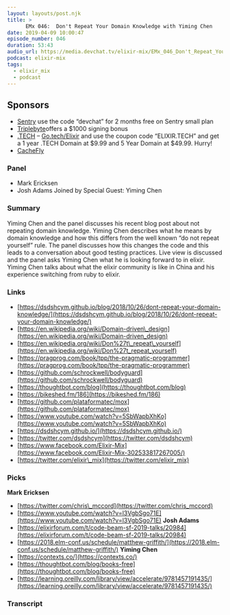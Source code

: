 ```yaml
---
layout: layouts/post.njk
title: >
      EMx 046:  Don't Repeat Your Domain Knowledge with Yiming Chen
date: 2019-04-09 10:00:47
episode_number: 046
duration: 53:43
audio_url: https://media.devchat.tv/elixir-mix/EMx_046_Don't_Repeat_Your_Domain_Knowledge_with_Yiming_Chen.mp3
podcast: elixir-mix
tags: 
  - elixir_mix
  - podcast
---
```


## **Sponsors**

- [Sentry](https://sentry.io/) use the code “devchat” for 2 months free on Sentry small plan
- [Triplebyte](https://triplebyte.com/elixir)offers a $1000 signing bonus
- [.TECH](https://get.tech/) – [Go.tech/Elixir](https://get.tech/?&coupon=ELIXIR.TECH&utm_source=Influencer&utm_medium=Podcast&utm_campaign=ElixirMix) and use the coupon code “ELIXIR.TECH” and get a 1 year .TECH Domain at $9.99 and 5 Year Domain at $49.99. Hurry!
- [CacheFly](https://www.cachefly.com/)

### **Panel**

- Mark Ericksen
- Josh Adams
Joined by Special Guest: Yiming Chen
### **Summary**
Yiming Chen and the panel discusses his recent blog post about not repeating domain knowledge. Yiming Chen describes what he means by domain knowledge and how this differs from the well known “do not repeat yourself” rule. The panel discusses how this changes the code and this leads to a conversation about good testing practices. Live view is discussed and the panel asks Yiming Chen what he is looking forward to in elixir. Yiming Chen talks about what the elixir community is like in China and his experience switching from ruby to elixir.
### **Links**

- [https://dsdshcym.github.io/blog/2018/10/26/dont-repeat-your-domain-knowledge/](https://dsdshcym.github.io/blog/2018/10/26/dont-repeat-your-domain-knowledge/)
- [https://en.wikipedia.org/wiki/Domain-driven\_design](https://en.wikipedia.org/wiki/Domain-driven_design)
- [https://en.wikipedia.org/wiki/Don%27t\_repeat\_yourself](https://en.wikipedia.org/wiki/Don%27t_repeat_yourself)
- [https://pragprog.com/book/tpp/the-pragmatic-programmer](https://pragprog.com/book/tpp/the-pragmatic-programmer)
- [https://github.com/schrockwell/bodyguard](https://github.com/schrockwell/bodyguard)
- [https://thoughtbot.com/blog](https://thoughtbot.com/blog)
- [https://bikeshed.fm/186](https://bikeshed.fm/186)
- [https://github.com/plataformatec/mox](https://github.com/plataformatec/mox)
- [https://www.youtube.com/watch?v=5SbWapbXhKo](https://www.youtube.com/watch?v=5SbWapbXhKo)
- [https://dsdshcym.github.io/](https://dsdshcym.github.io/)
- [https://twitter.com/dsdshcym](https://twitter.com/dsdshcym)
- [https://www.facebook.com/Elixir-Mix](https://www.facebook.com/Elixir-Mix-302533817267005/)
- [https://twitter.com/elixir\_mix](https://twitter.com/elixir_mix)

### **Picks**
 **Mark Ericksen**
- [https://twitter.com/chris\_mccord](https://twitter.com/chris_mccord)
- [https://www.youtube.com/watch?v=l3VgbSgo71E](https://www.youtube.com/watch?v=l3VgbSgo71E)
**Josh Adams**
- [https://elixirforum.com/t/code-beam-sf-2019-talks/20984](https://elixirforum.com/t/code-beam-sf-2019-talks/20984)
- [https://2018.elm-conf.us/schedule/matthew-griffith/](https://2018.elm-conf.us/schedule/matthew-griffith/)
**Yiming Chen**
- [https://contexts.co/](https://contexts.co/)
- [https://thoughtbot.com/blog/books-free](https://thoughtbot.com/blog/books-free)
- [https://learning.oreilly.com/library/view/accelerate/9781457191435/](https://learning.oreilly.com/library/view/accelerate/9781457191435/)


### Transcript


